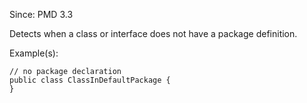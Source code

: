 Since: PMD 3.3

Detects when a class or interface does not have a package definition.

Example(s):
```
// no package declaration
public class ClassInDefaultPackage {
}
```
